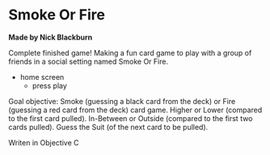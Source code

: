 Smoke Or Fire
===========
**Made by Nick Blackburn**

Complete finished game!
Making a fun card game to play with a group of friends in a social setting named Smoke Or Fire.
  - home screen
    - press play

Goal objective:
Smoke (guessing a black card from the deck) or Fire (guessing a red card from the deck) card game.
Higher or Lower (compared to the first card pulled).
In-Between or Outside (compared to the first two cards pulled).
Guess the Suit (of the next card to be pulled).

Writen in Objective C
